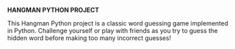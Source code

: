 **HANGMAN PYTHON PROJECT**


This Hangman Python project is a classic word guessing game implemented in Python. Challenge yourself
or play with friends as you try to guess the hidden word before making too many incorrect guesses!
